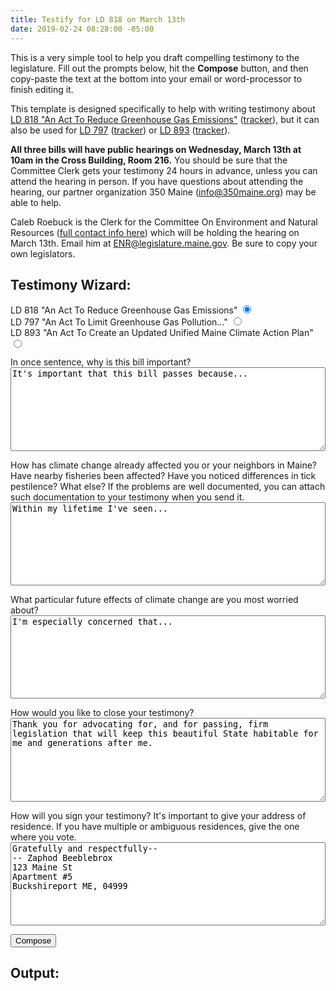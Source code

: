 ```yaml
---
title: Testify for LD 818 on March 13th
date: 2019-02-24 08:28:00 -05:00
---
```


This is a very simple tool to help you draft compelling testimony to the legislature. Fill out the prompts below, hit the **Compose** button, and then copy-paste the text at the bottom into your email or word-processor to finish editing it.

This template is designed specifically to help with writing testimony about [LD 818 "An Act To Reduce Greenhouse Gas Emissions"](http://www.mainelegislature.org/legis/bills/bills_129th/billtexts/SP025401.asp) ([tracker](http://legislature.maine.gov/LawMakerWeb/summary.asp?LD=818&SessionID=13)), but it can also be used for [LD 797]() ([tracker]()) or [LD 893]() ([tracker]()).

**All three bills will have public hearings on Wednesday, March 13th at 10am in the Cross Building, Room 216.** You should be sure that the Committee Clerk gets your testimony 24 hours in advance, unless you can attend the hearing in person. If you have questions about attending the hearing, our partner organization 350 Maine (info@350maine.org) may be able to help.

Caleb Roebuck is the Clerk for the Committee On Environment and Natural Resources ([full contact info here](http://legislature.maine.gov/committee/#Committees/ENR)) which will be holding the hearing on March 13th. Email him at ENR@legislature.maine.gov. Be sure to copy your own legislators.

## Testimony Wizard:

<p>
<label for="ld-818">LD 818 "An Act To Reduce Greenhouse Gas Emissions"</label>
<input type="radio" name="ld-number" id="ld-818" value="818" checked="checked">
<br>
<label for="ld-797">LD 797 "An Act To Limit Greenhouse Gas Pollution..."</label>
<input type="radio" name="ld-number" id="ld-797" value="797">
<br>
<label for="ld-893">LD 893 "An Act To Create an Updated Unified Maine Climate Action Plan"</label>
<input type="radio" name="ld-number" id="ld-893" value="893">
<br>
</p>

<p>
<label for="first-sentance">In once sentence, why is this bill important?</label><br>
<textarea id="first-sentance" name="first-sentance" class="wizard_big_text" style="width:100%;height:10em">
It's important that this bill passes because...
</textarea>
</p>

<p>
<label for="second-paragraph">How has climate change already affected you or your neighbors in Maine? Have nearby fisheries been affected? Have you noticed differences in tick pestilence? What else? If the problems are well documented, you can attach such documentation to your testimony when you send it.</label><br>
<textarea id="second-paragraph" name="second-paragraph" class="wizard_big_text" style="width:100%;height:10em">
Within my lifetime I've seen...
</textarea>
</p>

<p>
<label for="third-paragraph">What particular future effects of climate change are you most worried about?</label><br>
<textarea id="third-paragraph" name="third-paragraph" class="wizard_big_text" style="width:100%;height:10em">
I'm especially concerned that...
</textarea>
</p>

<p>
<label for="closing">How would you like to close your testimony?</label><br>
<textarea id="closing" name="closing" class="wizard_big_text" style="width:100%;height:10em">
Thank you for advocating for, and for passing, firm legislation that will keep this beautiful State habitable for me and generations after me.
</textarea>
</p>

<p>
<label for="signature">How will you sign your testimony? It's important to give your address of residence. If you have multiple or ambiguous residences, give the one where you vote.</label><br>
<textarea id="signature" name="signature" class="wizard_big_text" style="width:100%;height:10em">
Gratefully and respectfully--
-- Zaphod Beeblebrox
123 Maine St
Apartment #5
Buckshireport ME, 04999
</textarea>
</p>

<p><button id="compose_button" name="compose" type="button">Compose</button></p>

## Output:

<pre id="wizard_output" style="width: 100%;overflow: scroll;"></pre>


<script type="text/javascript" src="{{ "/assets/2019-02-24-testify-for-ld-818.js" | relative_url }}"></script>
